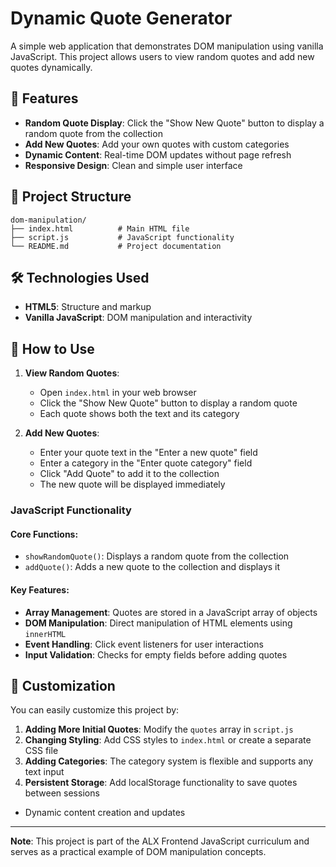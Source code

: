 # Dynamic Quote Generator

A simple web application that demonstrates DOM manipulation using vanilla JavaScript. This project allows users to view random quotes and add new quotes dynamically.

## 🚀 Features

- **Random Quote Display**: Click the "Show New Quote" button to display a random quote from the collection
- **Add New Quotes**: Add your own quotes with custom categories
- **Dynamic Content**: Real-time DOM updates without page refresh
- **Responsive Design**: Clean and simple user interface

## 📁 Project Structure

```
dom-manipulation/
├── index.html          # Main HTML file
├── script.js           # JavaScript functionality
└── README.md           # Project documentation
```

## 🛠️ Technologies Used

- **HTML5**: Structure and markup
- **Vanilla JavaScript**: DOM manipulation and interactivity

## 🎯 How to Use

1. **View Random Quotes**:

   - Open `index.html` in your web browser
   - Click the "Show New Quote" button to display a random quote
   - Each quote shows both the text and its category

2. **Add New Quotes**:
   - Enter your quote text in the "Enter a new quote" field
   - Enter a category in the "Enter quote category" field
   - Click "Add Quote" to add it to the collection
   - The new quote will be displayed immediately

### JavaScript Functionality

#### Core Functions:

- `showRandomQuote()`: Displays a random quote from the collection
- `addQuote()`: Adds a new quote to the collection and displays it

#### Key Features:

- **Array Management**: Quotes are stored in a JavaScript array of objects
- **DOM Manipulation**: Direct manipulation of HTML elements using `innerHTML`
- **Event Handling**: Click event listeners for user interactions
- **Input Validation**: Checks for empty fields before adding quotes

## 🎨 Customization

You can easily customize this project by:

1. **Adding More Initial Quotes**: Modify the `quotes` array in `script.js`
2. **Changing Styling**: Add CSS styles to `index.html` or create a separate CSS file
3. **Adding Categories**: The category system is flexible and supports any text input
4. **Persistent Storage**: Add localStorage functionality to save quotes between sessions

- Dynamic content creation and updates

---

**Note**: This project is part of the ALX Frontend JavaScript curriculum and serves as a practical example of DOM manipulation concepts.
